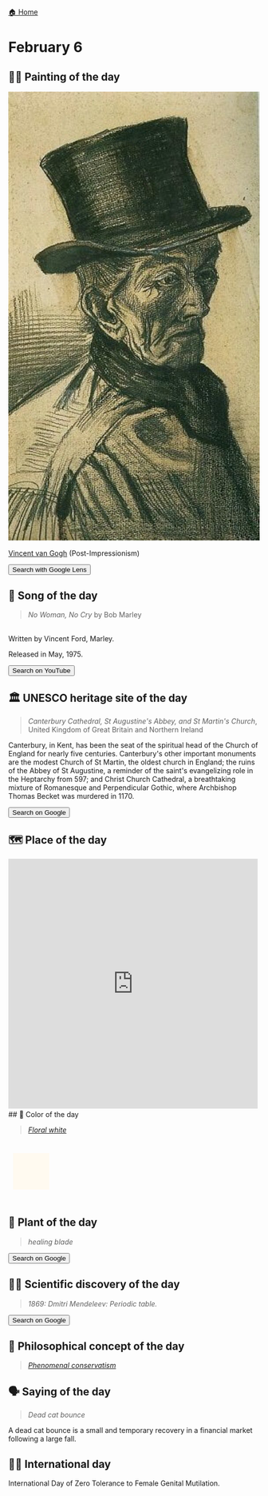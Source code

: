 
[🏠 Home](../../index.md)

# February 6

## 🧑‍🎨 Painting of the day

<img width="600" src="../img/Vincent_van_Gogh_4.jpg">

[Vincent van Gogh](http://en.wikipedia.org/wiki/Vincent_van_Gogh) (Post-Impressionism)

<button class="btn btn-success"
onclick=" window.open('https://lens.google.com/uploadbyurl?url=https://iretes.github.io/one-a-day/data/img/Vincent_van_Gogh_4.jpg','_blank')">
Search with Google Lens
</button>

## 🎼 Song of the day

> *No Woman, No Cry*
by Bob Marley

<br />Written by Vincent Ford, Marley.

Released in May, 1975.

<button class="btn btn-success"
onclick=" window.open('http://www.youtube.com/search?q=No Woman, No Cry by Bob Marley','_blank')">
Search on YouTube
</button>

## 🏛️ UNESCO heritage site of the day

> *Canterbury Cathedral, St Augustine's Abbey, and St Martin's Church*, United Kingdom of Great Britain and Northern Ireland

<p>Canterbury, in Kent, has been the seat of the spiritual head of the Church of England for nearly five centuries. Canterbury's other important monuments are the modest Church of St Martin, the oldest church in England; the ruins of the Abbey of St Augustine, a reminder of the saint's evangelizing role in the Heptarchy from 597; and Christ Church Cathedral, a breathtaking mixture of Romanesque and Perpendicular Gothic, where Archbishop Thomas Becket was murdered in 1170.</p>

<button class="btn btn-success"
onclick=" window.open('http://www.google.com/search?q=Canterbury Cathedral, St Augustine s Abbey, and St Martin s Church','_blank')">
Search on Google
</button>

## 🗺️ Place of the day

<iframe
src="https://www.mapcrunch.com"
name="mapcrunch"
width="500"
height="500"
allowTransparency="true"
scrolling="no"
frameborder="0"
>
</iframe>
## 🎨 Color of the day

> *[Floral white](https://en.wikipedia.org/wiki/Shades_of_white#Floral_white)*

<div style="color:#FFFAF0; font-size: 100px;">&#9632;</div>

## 🌿 Plant of the day

> *healing blade*

<button class="btn btn-success"
onclick=" window.open('http://www.google.com/search?q=healing blade','_blank')">
Search on Google
</button>

## 🧑‍🔬 Scientific discovery of the day

> *1869: Dmitri Mendeleev: Periodic table.*

<button class="btn btn-success"
onclick=" window.open('http://www.google.com/search?q=1869: Dmitri Mendeleev: Periodic table.','_blank')"> 
Search on Google
</button>

## 💭 Philosophical concept of the day

> *[Phenomenal conservatism](https://en.wikipedia.org/wiki/Phenomenal_conservatism)*

## 🗣️ Saying of the day

> *Dead cat bounce*

A dead cat bounce is a small and temporary recovery in a financial market following a large fall. 

## 🏳️‍🌈 International day

International Day of Zero Tolerance to Female Genital Mutilation.